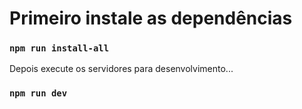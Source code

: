 # Primeiro instale as dependências

### `npm run install-all`

Depois execute os servidores para desenvolvimento...

### `npm run dev`